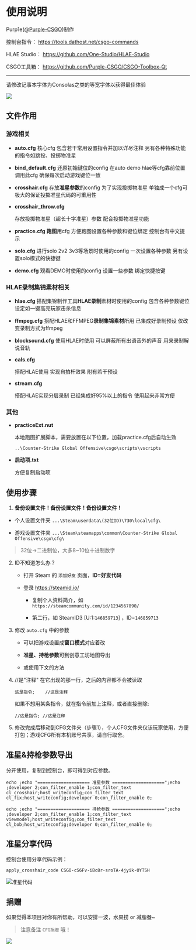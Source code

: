 # 使用说明

Purp1e(@[Purple-CSGO](https://space.bilibili.com/73115492))制作

控制台指令： <https://tools.dathost.net/csgo-commands>

HLAE Studio： <https://github.com/One-Studio/HLAE-Studio>

CSGO工具箱： <https://github.com/Purple-CSGO/CSGO-Toolbox-Qt>

----

请修改记事本字体为Consolas之类的等宽字体以获得最佳体验


![](/请修改记事本字体为Consolas之类的等宽字体.png)

## 文件作用

### 游戏相关

- **auto.cfg**
   核心cfg 包含若干常用设置指令并加以详尽注释 另有各种特殊功能的指令如跳投、投掷物准星
   
- **bind_default.cfg**
   还原初始键位的config 在auto demo hlae等cfg靠前位置调用此cfg 确保每次启动游戏键位一致
   
- **crosshair.cfg**
   存放**准星参数**的config 为了实现投掷物准星 单独成一个cfg可极大的保证投掷准星代码的可重用性
   
- **crosshair_throw.cfg**
  
   存放投掷物准星（超长十字准星）参数 配合投掷物准星功能
   
- **practice.cfg**
   **跑图**用cfg 方便跑图设置各种参数和键位绑定 控制台有中文提示
   
- **solo.cfg**
   进行solo 2v2 3v3等场景时使用的config 一次设置各种参数 另有设置solo模式的快捷键
   
- **demo.cfg**
   观看DEMO时使用的config 设置一些参数 绑定快捷按键

### HLAE录制集锦素材相关

- **hlae.cfg**
   搭配集锦制作工具**HLAE录制**素材时使用的config 包含各种参数键位设定如一键高亮玩家击杀信息
   
- **ffmpeg.cfg**
   搭配HLAE和FFMPEG**录制集锦素材**所用 已集成好录制预设 仅改变录制方式为ffmpeg
   
- **blocksound.cfg**
   使用HLAE时使用 可以屏蔽所有出语音外的声音 用来录制解说音轨
   
- **cals.cfg**
  
   搭配HLAE使用 实现自拍杆效果 附有若干预设
   
- **stream.cfg**

   搭配HLAE实现分层录制 已经集成好95%以上的指令 使用起来非常方便

### 其他

- **practiceExt.nut**

  本地跑图扩展脚本，需要放置在以下位置，加载practice.cfg后自动生效

  `..\Counter-Strike Global Offensive\csgo\scripts\vscripts`
  
- **启动项.txt**

  方便复制启动项

## 使用步骤

1.  **备份设置文件！备份设置文件！备份设置文件！**
   
   - 个人设置文件夹 `...\Steam\userdata\(32位ID)\730\local\cfg\`
   
   - 游戏设置文件夹 `...\Steam\steamapps\common\Counter-Strike Global Offensive\csgo\cfg\`
   
   > 32位->二进制位，大多8~10位十进制数字

2. ID不知道怎么办？

   - 打开 Steam 的 `添加好友` 页面，**ID=好友代码**

   - 登录 <https://steamid.io/>

     - 复制个人资料简介，如 `https://steamcommunity.com/id/1234567890/`

     - 第二行，如 SteamID3 [U:1:`146859713`] ，ID=`146859713`

3. 修改 `auto.cfg` 中的参数

   - 可以把游戏设置成**窗口模式**对应着改

   - **准星、持枪参数**可到创意工坊地图导出

   - 或使用下文的方法

4. //是"注释" 在它出现的那一行，之后的内容都不会被读取

   ```
   这是指令;	//这是注释
   ```

   如果不想用某条指令，就在指令前加上注释，或者直接删除:

    ```
    //这是指令;	//这是注释
    ```

5. 修改完成后移动到CFG文件夹（步骤1），个人CFG文件夹仅该玩家使用，方便打包；游戏CFG所有本机账号共享，请自行取舍。

## 准星&持枪参数导出

分开使用，复制到控制台，即可得到对应参数。

```
echo ;echo "==================== 准星参数 ====================";echo ;developer 2;con_filter_enable 1;con_filter_text cl_crosshair;host_writeconfig;con_filter_text cl_fix;host_writeconfig;developer 0;con_filter_enable 0;
```

```
echo ;echo "==================== 持枪参数 ====================";echo ;developer 2;con_filter_enable 1;con_filter_text viewmodel;host_writeconfig;con_filter_text cl_bob;host_writeconfig;developer 0;con_filter_enable 0;
```

## 准星分享代码

控制台使用分享代码示例：

```
apply_crosshair_code CSGO-cS6Fv-iBc8r-sroTA-4jyik-OYTSH
```

![准星代码](/准星代码.png)

## 捐赠

如果觉得本项目对你有所帮助，可以安排一波，水果捞 or 减脂餐~

> 注意备注 `CFG捐赠` 哦！

![](/支付宝.png)
